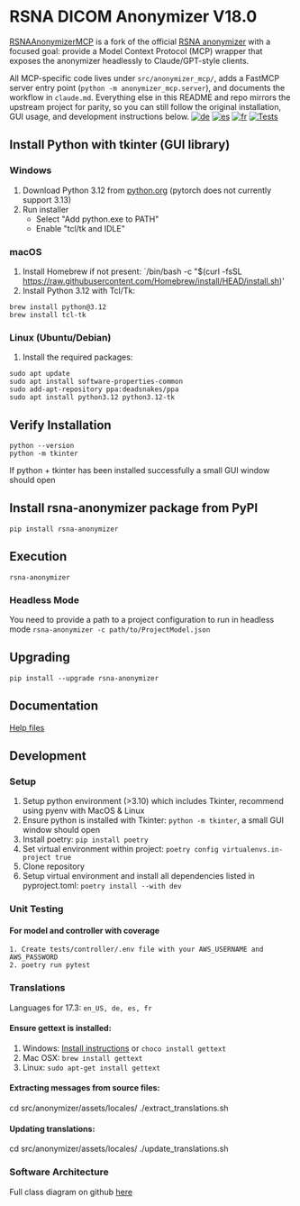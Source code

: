 # RSNA DICOM Anonymizer V18.0
[RSNAAnonymizerMCP](https://github.com/paulokuriki/RSNAAnonymizerMCP) is a fork of the official [RSNA anonymizer](https://github.com/RSNA/anonymizer) with a focused goal: provide a Model Context Protocol (MCP) wrapper that exposes the anonymizer headlessly to Claude/GPT-style clients.

All MCP-specific code lives under `src/anonymizer_mcp/`, adds a FastMCP server entry point (`python -m anonymizer_mcp.server`), and documents the workflow in `claude.md`. Everything else in this README and repo mirrors the upstream project for parity, so you can still follow the original installation, GUI usage, and development instructions below.
[![de](https://img.shields.io/badge/lang-de-blue.svg)](readme.de.md)
[![es](https://img.shields.io/badge/lang-es-blue.svg)](readme.es.md)
[![fr](https://img.shields.io/badge/lang-fr-blue.svg)](readme.fr.md)
[![Tests](https://github.com/RSNA/anonymizer/actions/workflows/tests.yaml/badge.svg)](https://github.com/RSNA/anonymizer/actions/workflows/tests.yaml)

## Install Python with tkinter (GUI library)
### Windows
1. Download Python 3.12 from [python.org](https://www.python.org/downloads/) (pytorch does not currently support 3.13)
2. Run installer
   - Select "Add python.exe to PATH"
   - Enable "tcl/tk and IDLE"
### macOS
1. Install Homebrew if not present: `/bin/bash -c "$(curl -fsSL https://raw.githubusercontent.com/Homebrew/install/HEAD/install.sh)'
2. Install Python 3.12 with Tcl/Tk:
```
brew install python@3.12
brew install tcl-tk
```
### Linux (Ubuntu/Debian)
1. Install the required packages:
```
sudo apt update
sudo apt install software-properties-common
sudo add-apt-repository ppa:deadsnakes/ppa
sudo apt install python3.12 python3.12-tk
```
## Verify Installation
```
python --version
python -m tkinter
```
If python + tkinter has been installed successfully a small GUI window should open
## Install rsna-anonymizer package from PyPI
`pip install rsna-anonymizer`
## Execution
`rsna-anonymizer`
### Headless Mode
You need to provide a path to a project configuration to run in headless mode
`rsna-anonymizer -c path/to/ProjectModel.json`
## Upgrading
`pip install --upgrade rsna-anonymizer`
## Documentation
[Help files](https://rsna.github.io/anonymizer)
## Development
### Setup
1. Setup python environment (>3.10) which includes Tkinter, recommend using pyenv with MacOS & Linux
2. Ensure python is installed with Tkinter: `python -m tkinter`, a small GUI window should open
3. Install poetry: `pip install poetry`
4. Set virtual environment within project: `poetry config virtualenvs.in-project true`
4. Clone repository
5. Setup virtual environment and install all dependencies listed in pyproject.toml: `poetry install --with dev`
### Unit Testing 
#### For model and controller with coverage
```
1. Create tests/controller/.env file with your AWS_USERNAME and AWS_PASSWORD
2. poetry run pytest
```
### Translations
Languages for 17.3: `en_US, de, es, fr`
#### Ensure gettext is installed:
1. Windows: [Install instructions](https://mlocati.github.io/articles/gettext-iconv-windows.html) or `choco install gettext`
2. Mac OSX: `brew install gettext`
3. Linux: `sudo apt-get install gettext`
#### Extracting messages from source files:
cd src/anonymizer/assets/locales/
./extract_translations.sh
#### Updating translations:
cd src/anonymizer/assets/locales/
./update_translations.sh
### Software Architecture
Full class diagram on github [here](class_diagram.md)
